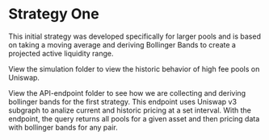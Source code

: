 # Strategy One
This initial strategy was developed specifically for larger pools and is based on taking a moving average and deriving Bollinger Bands to create a projected active liquidity range.

View the simulation folder to view the historic behavior of high fee pools on Uniswap.

View the API-endpoint folder to see how we are collecting and deriving bollinger bands for the first strategy. This endpoint uses Uniswap v3 subgraph to analize current and historic pricing at a set interval. With the endpoint, the query returns all pools for a given asset and then pricing data with bollinger bands for any pair.
